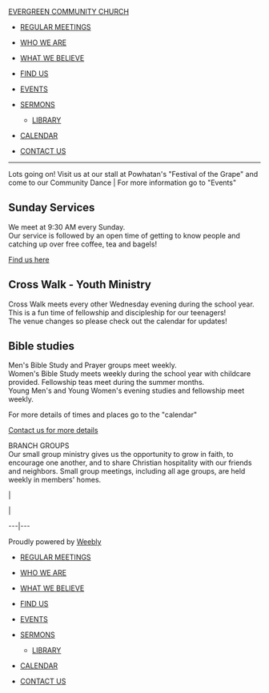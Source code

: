 [ EVERGREEN COMMUNITY CHURCH ](index.html)

  * [ REGULAR MEETINGS ](index.html)
  * [ WHO WE ARE ](who-we-are.html)
  * [ WHAT WE BELIEVE ](what-we-believe.html)
  * [ FIND US ](find-us.html)
  * [ EVENTS ](events.html)
  * [ SERMONS ](sermons.html)

    * [ LIBRARY  ](library.html)

  * [ CALENDAR ](calendar.html)
  * [ CONTACT US ](contact-us.html)

  
  
---  
  
Lots going on! Visit us at our stall at Powhatan's "Festival of the Grape" and
come to our Community Dance | For more information go to "Events"

## Sunday Services

We meet at 9:30 AM every Sunday.  
​Our service is followed by an open time of getting to know people and  
catching up over free coffee, tea and bagels!

[ Find us here ](find-us.html)

## Cross Walk - Youth Ministry

 Cross Walk meets every other Wednesday evening during the school year.  
​This is a fun time of fellowship and discipleship for our teenagers!  
The venue changes so please check out the calendar for updates!

## Bible studies

Men's Bible Study and Prayer groups meet weekly.  
Women's Bible Study meets weekly during the school year with childcare
provided.  Fellowship teas meet during the summer months.  
Young Men's and Young Women's evening studies and fellowship meet weekly.

For more details of times and places go to the "calendar"

[ Contact us for more details ](contact-us.html)

BRANCH GROUPS  
Our small group ministry gives us the opportunity to grow in faith, to
encourage one another, and to share Christian hospitality with our friends and
neighbors.  Small group meetings, including all age groups, are held weekly in
members' homes.  
  
|

|  
  
---|---  
  
Proudly powered by [Weebly](https://egpca.weebly.com/_blank)  
  
  * [ REGULAR MEETINGS ](index.html)
  * [ WHO WE ARE ](who-we-are.html)
  * [ WHAT WE BELIEVE ](what-we-believe.html)
  * [ FIND US ](find-us.html)
  * [ EVENTS ](events.html)
  * [ SERMONS ](sermons.html)

    * [ LIBRARY  ](library.html)

  * [ CALENDAR ](calendar.html)
  * [ CONTACT US ](contact-us.html)

